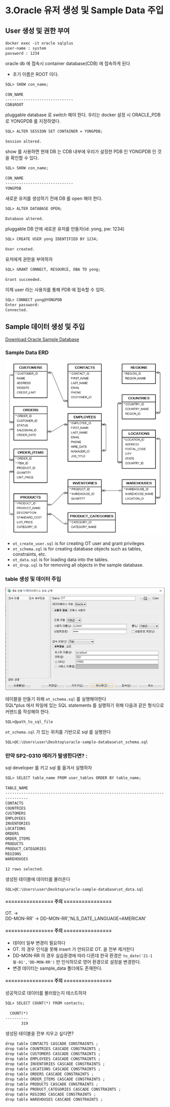# 3.Oracle 유저 생성 및 Sample Data 주입

## User 생성 및 권한 부여
```
docker exec -it oracle sqlplus
user-name : system
password : 1234
```
oracle db 에 접속시 container database(CDB) 에 접속하게 된다
- 초기 이름은 ROOT 이다.
```oracle-sql
SQL> SHOW con_name;

CON_NAME
------------------------------
CDB$ROOT
```

pluggable database 로 switch 해야 한다. 우리는 docker 설정 시 ORACLE_PDB 로 YONGPDB 를 지정하였다.
```oracle-sql
SQL> ALTER SESSION SET CONTAINER = YONGPDB;

Session altered.
```
show 를 사용하면 현재 DB 는 CDB 내부에 우리가 설정한 PDB 인 YONGPDB 인 것을 확인할 수 있다.
```oracle-sql
SQL> SHOW con_name;

CON_NAME
------------------------------
YONGPDB
```
새로운 유저를 생성하기 전에 DB 를 open 해야 한다.
```oracle-sql
SQL> ALTER DATABASE OPEN;

Database altered.
```
pluggable DB 안에 새로운 유저를 만들자(id: yong, pw: 1234)
```oracle-sql
SQL> CREATE USER yong IDENTIFIED BY 1234;

User created.
```
유저에게 권한을 부여하자
```oracle-sql
SQL> GRANT CONNECT, RESOURCE, DBA TO yong;

Grant succeeded.
```
이제 user 라는 사용자를 통해 PDB 에 접속할 수 있따.
```oracle-sql
SQL> CONNECT yong@YONGPDB
Enter password:
Connected.
```

## Sample 데이터 생성 및 주입
[Download Oracle Sample Database](https://www.oracletutorial.com/wp-content/uploads/2019/01/oracle-sample-database.zip)

### Sample Data ERD
![img.png](../images_erd/erd.png)

- `ot_create_user.sql` is for creating OT user and grant privileges
- `ot_schema.sql` is for creating database objects such as tables, constraints, etc.
- `ot_data.sql` is for loading data into the tables.
- `ot_drop.sql` is for removing all objects in the sample database.

### table 생성 및 데이터 주입
![img.png](../images/sqldeveloper.png)

테이블을 만들기 위해 `ot_schema.sql` 를 실행해야한다<br>
SQL*plus 에서 파일에 있는 SQL statements 를 실행하기 위해 다음과 같은 형식으로 커맨드를 작성해햐 한다.
```oracle-sql
SQL>@path_to_sql_file
```

`ot_schema.sql` 가 있는 위치를 기반으로 sql 를 실행한다
```oracle-sql
SQL>@C:\Users\user\Desktop\oracle-sample-database\ot_schema.sql
```

### 만약 SP2-0310 에러가 발생한다면? : 
sql developer 를 키고 sql 를 옮겨서 실행하자


```oracle-sql
SQL> SELECT table_name FROM user_tables ORDER BY table_name;

TABLE_NAME
--------------------------------------------------------------------------------
CONTACTS
COUNTRIES
CUSTOMERS
EMPLOYEES
INVENTORIES
LOCATIONS
ORDERS
ORDER_ITEMS
PRODUCTS
PRODUCT_CATEGORIES
REGIONS
WAREHOUSES

12 rows selected.
```

생성된 테이블에 데이터를 불러온다
```oracle-sql
SQL>@C:\Users\user\Desktop\oracle-sample-database\ot_data.sql
```

#### ================ 주의 ================
OT. -> <br>
DD-MON-RR' -> DD-MON-RR','NLS_DATE_LANGUAGE=AMERICAN'
#### ================ 주의 ================

- 데이터 일부 변경이 필요하다
- OT. 의 경우 인식을 못해 insert 가 안되므로 OT. 을 전부 제거한다
- DD-MON-RR 의 경우 실습환경에 따라 다른데 한국 환경은 `to_date('21-1월-01','DD-MON-RR')` 만 인식하므로 영어 환경으로 설정을 변경한다.
- 변경 데이터는 sample_data 폴더에도 존재한다.
#### ================ 주의 ================

성공적으로 데이터를 불러왔는지 테스트하자
```oracle-sql
SQL> SELECT COUNT(*) FROM contacts;

  COUNT(*)
----------
       319
```

생성된 테이블을 전부 지우고 싶다면?
```oracle-sql
drop table CONTACTS CASCADE CONSTRAINTS ;
drop table COUNTRIES CASCADE CONSTRAINTS ;
drop table CUSTOMERS CASCADE CONSTRAINTS ;
drop table EMPLOYEES CASCADE CONSTRAINTS ;
drop table INVENTORIES CASCADE CONSTRAINTS ;
drop table LOCATIONS CASCADE CONSTRAINTS ;
drop table ORDERS CASCADE CONSTRAINTS ;
drop table ORDER_ITEMS CASCADE CONSTRAINTS ;
drop table PRODUCTS CASCADE CONSTRAINTS ;
drop table PRODUCT_CATEGORIES CASCADE CONSTRAINTS ;
drop table REGIONS CASCADE CONSTRAINTS ;
drop table WAREHOUSES CASCADE CONSTRAINTS ;
```